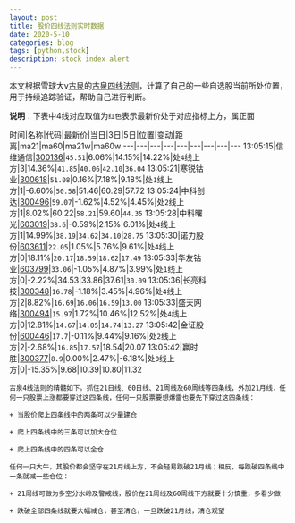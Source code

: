 ```yaml
---
layout: post
title: 股价四线法则实时数据
date: 2020-5-10
categories: blog
tags: [python,stock]
description: stock index alert
---
```



本文根据雪球大v[古泉](https://xueqiu.com/u/7148646888)的[古泉四线法则](https://xueqiu.com/7148646888/130498192)，计算了自己的一些自选股当前所处位置，用于持续追踪验证，帮助自己进行判断。

**说明**：下表中4线对应取值为`红色`表示最新价处于对应指标上方，属正面

时间|名称|代码|最新价|当日|3日|5日|位置|变动|距离|ma21|ma60|ma21w|ma60w
---|---|---|---|---|---|---|---|---
13:05:15|信维通信|[300136](https://xueqiu.com/S/SZ300136)|`45.51`|6.06%|14.15%|14.22%|处`4`线上方|3|14.36%|`41.85`|`40.06`|`42.10`|`36.04`
13:05:21|寒锐钴业|[300618](https://xueqiu.com/S/SZ300618)|`51.08`|0.16%|7.18%|9.18%|处`1`线上方|1|-6.60%|`50.58`|51.46|60.29|57.72
13:05:24|中科创达|[300496](https://xueqiu.com/S/SZ300496)|`59.07`|-1.62%|4.52%|4.45%|处`2`线上方|1|8.02%|60.22|`58.21`|59.60|`44.35`
13:05:28|中科曙光|[603019](https://xueqiu.com/S/SH603019)|`38.6`|-0.59%|2.15%|6.01%|处`4`线上方|1|14.99%|`38.19`|`34.62`|`34.10`|`28.75`
13:05:30|诺力股份|[603611](https://xueqiu.com/S/SH603611)|`22.05`|1.05%|5.76%|9.61%|处`4`线上方|0|18.11%|`20.17`|`18.59`|`18.62`|`17.49`
13:05:33|华友钴业|[603799](https://xueqiu.com/S/SH603799)|`33.06`|-1.05%|4.87%|3.99%|处`1`线上方|0|-2.22%|34.53|33.86|37.61|`30.09`
13:05:36|长亮科技|[300348](https://xueqiu.com/S/SZ300348)|`16.78`|-1.18%|3.45%|4.96%|处`4`线上方|2|8.82%|`16.69`|`16.06`|`16.59`|`13.00`
13:05:33|盛天网络|[300494](https://xueqiu.com/S/SZ300494)|`15.97`|1.72%|10.46%|12.52%|处`4`线上方|0|12.81%|`14.67`|`14.05`|`14.74`|`13.27`
13:05:42|金证股份|[600446](https://xueqiu.com/S/SH600446)|`17.7`|-0.11%|9.44%|9.16%|处`2`线上方|2|-2.68%|`16.85`|`17.57`|18.54|20.07
13:05:42|赢时胜|[300377](https://xueqiu.com/S/SZ300377)|`8.9`|0.00%|2.47%|-6.18%|处`0`线上方|0|-15.35%|9.68|10.39|10.80|11.32

```
古泉4线法则的精髓如下。抓住21日线、60日线、21周线及60周线等四条线，外加21月线，任何一只股票上涨都要穿过这四条线，任何一只股票要想爆雷也要先下穿过这四条线：

+ 当股价爬上四条线中的两条可以少量建仓

+ 爬上四条线中的三条可以加大仓位

+ 爬上四条线中的四条可以全仓

任何一只大牛，其股价都会坚守在21月线上方，不会轻易跌破21月线；相反，每跌破四条线中一条就减一些仓位：

+ 21周线可做为多空分水岭及警戒线，股价在21周线及60周线下方就要十分慎重，多看少做

+ 跌破全部四条线就要大幅减仓，甚至清仓，一旦跌破21月线，清仓观望
```